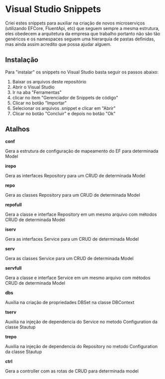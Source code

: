 # Visual Studio Snippets

Criei estes snippets para auxiliar na criação de novos microserviços (utilizando EFCore, FluentApi, etc) que seguem sempre a mesma estrutura, eles obedecem a arquitetura da empresa que trabalho portanto não são tão genéricos e os namespaces seguem uma hierarquia de pastas definidas, mas ainda assim acredito que possa ajudar alguem.

## Instalação

Para "instalar" os snippets no Visual Studio basta seguir os passos abaixo:

1. Baixar os arquivos deste repositório
2. Abrir o Visual Studio
3. Ir na aba "Ferramentas"
4. clicar no item "Gerenciador de Snippets de código"
5. Clicar no botão "Importar"
6. Selecionar os arquivos .snippet e clicar em "Abrir"
7. Clicar no botão "Concluir" e depois no botão "Ok"

## Atalhos

**conf**

Gera a estrutura de configuração de mapeamento do EF para determinada Model

**irepo**

Gera as interfaces Repository para um CRUD de determinada Model

**repo**

Gera as classes Repository para um CRUD de determinada Model

**repofull**

Gera a classe e interface Repository em um mesmo arquivo com métodos CRUD de determinada Model

**iserv**

Gera as interfaces Service para um CRUD de determinada Model

**serv**

Gera as classes Service para um CRUD de determinada Model

**servfull**

Gera a classe e interface Service em um mesmo arquivo com métodos CRUD de determinada Model

**dbs**

Auxilia na criação de propriedades DBSet na classe DBContext

**tserv**

Auxilia na injeção de dependencia do Service no metodo Configuration da classe Stautup

**trepo**

Auxilia na injeção de dependencia do Repository no metodo Configuration da classe Stautup

**ctrl**

Gera a controller com as rotas de CRUD para determinada model
